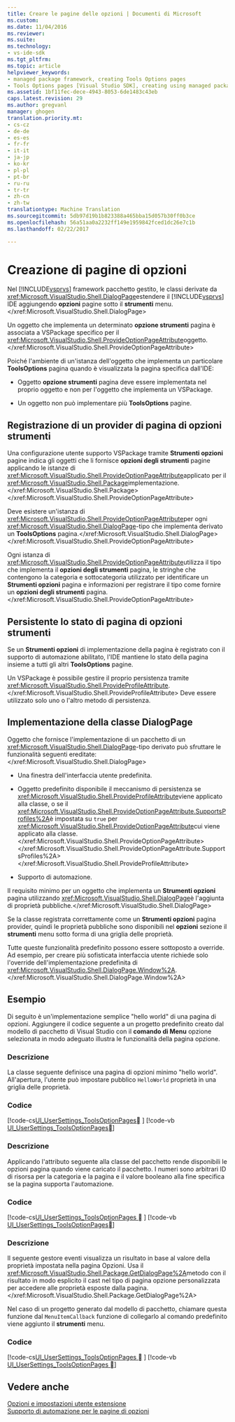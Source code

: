 ```yaml
---
title: Creare le pagine delle opzioni | Documenti di Microsoft
ms.custom: 
ms.date: 11/04/2016
ms.reviewer: 
ms.suite: 
ms.technology:
- vs-ide-sdk
ms.tgt_pltfrm: 
ms.topic: article
helpviewer_keywords:
- managed package framework, creating Tools Options pages
- Tools Options pages [Visual Studio SDK], creating using managed package framework
ms.assetid: 1bf11fec-dece-4943-8053-6de1483c43eb
caps.latest.revision: 29
ms.author: gregvanl
manager: ghogen
translation.priority.mt:
- cs-cz
- de-de
- es-es
- fr-fr
- it-it
- ja-jp
- ko-kr
- pl-pl
- pt-br
- ru-ru
- tr-tr
- zh-cn
- zh-tw
translationtype: Machine Translation
ms.sourcegitcommit: 5db97d19b1b823388a465bba15d057b30ff0b3ce
ms.openlocfilehash: 56a51aa0a2232ff149e1959842fced1dc26e7c1b
ms.lasthandoff: 02/22/2017

---
```

# <a name="creating-options-pages"></a>Creazione di pagine di opzioni
Nel [!INCLUDE[vsprvs](../../code-quality/includes/vsprvs_md.md)] framework pacchetto gestito, le classi derivate da <xref:Microsoft.VisualStudio.Shell.DialogPage>estendere il [!INCLUDE[vsprvs](../../code-quality/includes/vsprvs_md.md)] IDE aggiungendo **opzioni** pagine sotto il **strumenti** menu.</xref:Microsoft.VisualStudio.Shell.DialogPage>  
  
 Un oggetto che implementa un determinato **opzione strumenti** pagina è associata a VSPackage specifico per il <xref:Microsoft.VisualStudio.Shell.ProvideOptionPageAttribute>oggetto.</xref:Microsoft.VisualStudio.Shell.ProvideOptionPageAttribute>  
  
 Poiché l'ambiente di un'istanza dell'oggetto che implementa un particolare **ToolsOptions** pagina quando è visualizzata la pagina specifica dall'IDE:  
  
-   Oggetto **opzione strumenti** pagina deve essere implementata nel proprio oggetto e non per l'oggetto che implementa un VSPackage.  
  
-   Un oggetto non può implementare più **ToolsOptions** pagine.  
  
## <a name="registering-as-a-tools-options-page-provider"></a>Registrazione di un provider di pagina di opzioni strumenti  
 Una configurazione utente supporto VSPackage tramite **Strumenti opzioni** pagine indica gli oggetti che li fornisce **opzioni degli strumenti** pagine applicando le istanze di <xref:Microsoft.VisualStudio.Shell.ProvideOptionPageAttribute>applicato per il <xref:Microsoft.VisualStudio.Shell.Package>implementazione.</xref:Microsoft.VisualStudio.Shell.Package> </xref:Microsoft.VisualStudio.Shell.ProvideOptionPageAttribute>  
  
 Deve esistere un'istanza di <xref:Microsoft.VisualStudio.Shell.ProvideOptionPageAttribute>per ogni <xref:Microsoft.VisualStudio.Shell.DialogPage>-tipo che implementa derivato un **ToolsOptions** pagina.</xref:Microsoft.VisualStudio.Shell.DialogPage> </xref:Microsoft.VisualStudio.Shell.ProvideOptionPageAttribute>  
  
 Ogni istanza di <xref:Microsoft.VisualStudio.Shell.ProvideOptionPageAttribute>utilizza il tipo che implementa il **opzioni degli strumenti** pagina, le stringhe che contengono la categoria e sottocategoria utilizzato per identificare un **Strumenti opzioni** pagina e informazioni per registrare il tipo come fornire un **opzioni degli strumenti** pagina.</xref:Microsoft.VisualStudio.Shell.ProvideOptionPageAttribute>  
  
## <a name="persisting-tools-options-page-state"></a>Persistente lo stato di pagina di opzioni strumenti  
 Se un **Strumenti opzioni** di implementazione della pagina è registrato con il supporto di automazione abilitato, l'IDE mantiene lo stato della pagina insieme a tutti gli altri **ToolsOptions** pagine.  
  
 Un VSPackage è possibile gestire il proprio persistenza tramite <xref:Microsoft.VisualStudio.Shell.ProvideProfileAttribute>.</xref:Microsoft.VisualStudio.Shell.ProvideProfileAttribute> Deve essere utilizzato solo uno o l'altro metodo di persistenza.  
  
## <a name="implementing-dialogpage-class"></a>Implementazione della classe DialogPage  
 Oggetto che fornisce l'implementazione di un pacchetto di un <xref:Microsoft.VisualStudio.Shell.DialogPage>-tipo derivato può sfruttare le funzionalità seguenti ereditate:</xref:Microsoft.VisualStudio.Shell.DialogPage>  
  
-   Una finestra dell'interfaccia utente predefinita.  
  
-   Oggetto predefinito disponibile il meccanismo di persistenza se <xref:Microsoft.VisualStudio.Shell.ProvideProfileAttribute>viene applicato alla classe, o se il <xref:Microsoft.VisualStudio.Shell.ProvideOptionPageAttribute.SupportsProfiles%2A>è impostata su `true` per <xref:Microsoft.VisualStudio.Shell.ProvideOptionPageAttribute>cui viene applicato alla classe.</xref:Microsoft.VisualStudio.Shell.ProvideOptionPageAttribute> </xref:Microsoft.VisualStudio.Shell.ProvideOptionPageAttribute.SupportsProfiles%2A> </xref:Microsoft.VisualStudio.Shell.ProvideProfileAttribute>  
  
-   Supporto di automazione.  
  
 Il requisito minimo per un oggetto che implementa un **Strumenti opzioni** pagina utilizzando <xref:Microsoft.VisualStudio.Shell.DialogPage>è l'aggiunta di proprietà pubbliche.</xref:Microsoft.VisualStudio.Shell.DialogPage>  
  
 Se la classe registrata correttamente come un **Strumenti opzioni** pagina provider, quindi le proprietà pubbliche sono disponibili nel **opzioni** sezione il **strumenti** menu sotto forma di una griglia delle proprietà.  
  
 Tutte queste funzionalità predefinito possono essere sottoposto a override. Ad esempio, per creare più sofisticata interfaccia utente richiede solo l'override dell'implementazione predefinita di <xref:Microsoft.VisualStudio.Shell.DialogPage.Window%2A>.</xref:Microsoft.VisualStudio.Shell.DialogPage.Window%2A>  
  
## <a name="example"></a>Esempio  
 Di seguito è un'implementazione semplice "hello world" di una pagina di opzioni. Aggiungere il codice seguente a un progetto predefinito creato dal modello di pacchetto di Visual Studio con il **comando di Menu** opzione selezionata in modo adeguato illustra le funzionalità della pagina opzione.  
  
### <a name="description"></a>Descrizione  
 La classe seguente definisce una pagina di opzioni minimo "hello world". All'apertura, l'utente può impostare pubblico `HelloWorld` proprietà in una griglia delle proprietà.  
  
### <a name="code"></a>Codice  
 [!code-cs[UI_UserSettings_ToolsOptionPages&#11;](../../extensibility/internals/codesnippet/CSharp/creating-options-pages_1.cs) ] 
 [!code-vb [UI_UserSettings_ToolsOptionPages&#11;](../../extensibility/internals/codesnippet/VisualBasic/creating-options-pages_1.vb)]  
  
### <a name="description"></a>Descrizione  
 Applicando l'attributo seguente alla classe del pacchetto rende disponibili le opzioni pagina quando viene caricato il pacchetto. I numeri sono arbitrari ID di risorsa per la categoria e la pagina e il valore booleano alla fine specifica se la pagina supporta l'automazione.  
  
### <a name="code"></a>Codice  
 [!code-cs[UI_UserSettings_ToolsOptionPages &#07;](../../extensibility/internals/codesnippet/CSharp/creating-options-pages_2.cs) ] 
 [!code-vb [UI_UserSettings_ToolsOptionPages&#07;](../../extensibility/internals/codesnippet/VisualBasic/creating-options-pages_2.vb)]  
  
### <a name="description"></a>Descrizione  
 Il seguente gestore eventi visualizza un risultato in base al valore della proprietà impostata nella pagina Opzioni. Usa il <xref:Microsoft.VisualStudio.Shell.Package.GetDialogPage%2A>metodo con il risultato in modo esplicito il cast nel tipo di pagina opzione personalizzata per accedere alle proprietà esposte dalla pagina.</xref:Microsoft.VisualStudio.Shell.Package.GetDialogPage%2A>  
  
 Nel caso di un progetto generato dal modello di pacchetto, chiamare questa funzione dal `MenuItemCallback` funzione di collegarlo al comando predefinito viene aggiunto il **strumenti** menu.  
  
### <a name="code"></a>Codice  
 [!code-cs[UI_UserSettings_ToolsOptionPages &#08;](../../extensibility/internals/codesnippet/CSharp/creating-options-pages_3.cs) ] 
 [!code-vb [UI_UserSettings_ToolsOptionPages &#08;](../../extensibility/internals/codesnippet/VisualBasic/creating-options-pages_3.vb)]  
  
## <a name="see-also"></a>Vedere anche  
 [Opzioni e impostazioni utente estensione](../../extensibility/extending-user-settings-and-options.md)   
 [Supporto di automazione per le pagine di opzioni](../../extensibility/internals/automation-support-for-options-pages.md)
